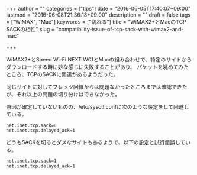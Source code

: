 +++
author = ""
categories = ["tips"]
date = "2016-06-05T17:40:07+09:00"
lastmod = "2016-06-08T21:36:18+09:00"
description = ""
draft = false
tags = ["WiMAX", "Mac"]
keywords = ["切れる"]
title = "WiMAX2+とMacのTCP SACKの相性"
slug = "compatibility-issue-of-tcp-sack-with-wimax2-and-mac"

+++

WiMAX2+とSpeed Wi-Fi NEXT W01とMacの組み合わせで、特定のサイトからダウンロードする時に妙な感じに失敗することがあり、
パケットを眺めてみたところ、TCPのSACKに関連があるようだった。

同じサイトに対してフレッツ回線からは問題なかったところまでは確認できたが、それ以上の問題の切り分けはできなかった。

原因が確定していないものの、/etc/sysctl.confに次のような設定をして回避している。

    net.inet.tcp.sack=0
    net.inet.tcp.delayed_ack=1

どうもSACKを切るとダメなサイトもあるようで、以下の設定と試行錯誤している。

    net.inet.tcp.sack=1
    net.inet.tcp.delayed_ack=1
